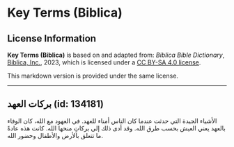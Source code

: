 # Key Terms (Biblica)

## License Information

**Key Terms (Biblica)** is based on and adapted from: _Biblica Bible Dictionary_, [Biblica, Inc.](https://www.biblica.com/), 2023, which is licensed under a [CC BY-SA 4.0 license](https://creativecommons.org/licenses/by-sa/4.0/legalcode.en).

This markdown version is provided under the same license.



--------------------------------

## بركات العهد (id: 134181)

الأشياء الجيدة التي حدثت عندما كان الناس أمناء للعهد. في العهود مع الله، كان الوفاء بالعهد يعني العيش بحسب طرق الله. وقد أدى ذلك إلى بركاتٍ منحها الله. كانت هذه عادةً ما تتعلق بالأرض والأطفال وحضور الله.


